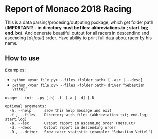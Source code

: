# Report of Monaco 2018 Racing
This is a data parsing/procesing/outputing package, which get folder path (**IMPORTANT! - in directory must be files: abbreviations.txt; start.log; end.log**).
And generate beautiful output for all racers in descending and ascending [_default_] order.
Have ability to print full data about racer by his name.<br />
## How to use
Examples:
- `python <your_file.py> --files <folder_path> [--asc | --desc]`
- `python <your_file.py> --files <folder_path> driver “Sebastian Vettel”`
```
usage: __init__.py [-h] -f  [-a | -d] [-D]

optional arguments:
  -h, --help      show this help message and exit
  -f , --files    Directory with files (abbreviation.txt; end.log; start.log)
  -a, --asc       Output report in ascending order (default)
  -d, --desc      Output report in descending order
  -D , --driver   Show racer statistic (example: 'Sebastian Vettel')
```
